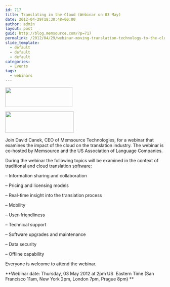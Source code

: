 ```yaml
---
id: 717
title: Translating in the Cloud (Webinar on 03 May)
date: 2012-04-29T18:30:48+00:00
author: admin
layout: post
guid: http://blog.memsource.com/?p=717
permalink: /2012/04/29/webinar-moving-translation-technology-to-the-cloud/
slide_template:
  - default
  - default
  - default
categories:
  - Events
tags:
  - webinars
---
```

[<img class=" size-full wp-image-822 alignleft" title="ALC" src="/wp-content/uploads/2012/04/ALC.png" alt="" width="212" height="62" />](http://alcus.org/)

[<img class=" wp-image-823 alignleft" title="Memsource Cloud" src="/wp-content/uploads/2012/04/MemSource-Cloud3-300x94.png" alt="" width="216" height="68" />](http://www.memsource.com/)

Join David Canek, CEO of Memsource Technologies, for a webinar that examines the impact of the cloud on the translation industry. The webinar is co-hosted by Memsource and the US Association of Language Companies.<!--more-->

During the webinar the following topics will be examined in the context of traditional and cloud translation software:

&#8211; Information sharing and collaboration
  
&#8211; Pricing and licensing models
  
&#8211; Real-time insight into the translation process
  
&#8211; Mobility
  
&#8211; User-friendliness
  
&#8211; Technical support
  
&#8211; Software upgrades and maintenance
  
&#8211; Data security
  
&#8211; Offline capability

Everyone is welcome to attend the webinar.

**Webinar date: Thursday, 03 May 2012 at 2pm US  Eastern Time (San Francisco 11am, New York 2pm, London 7pm, Prague 8pm) **